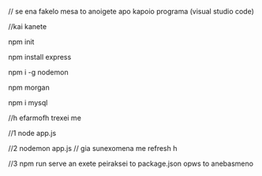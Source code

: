 // se ena fakelo mesa to anoigete apo kapoio programa (visual studio code)

//kai kanete

npm init 

npm install express

npm i -g nodemon

npm morgan

npm i mysql

//h efarmofh trexei me 

//1 node app.js

//2 nodemon app.js   // gia sunexomena me refresh h 

//3 npm run serve an exete peiraksei to package.json opws to anebasmeno

